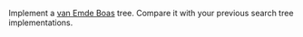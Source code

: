 Implement a [van Emde Boas](https://en.wikipedia.org/wiki/Van_Emde_Boas_tree) tree. Compare it with your previous search tree implementations.
